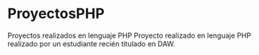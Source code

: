 # ProyectosPHP
Proyectos realizados en lenguaje PHP
Proyecto realizado en lenguaje PHP realizado por un estudiante recién titulado en DAW.
